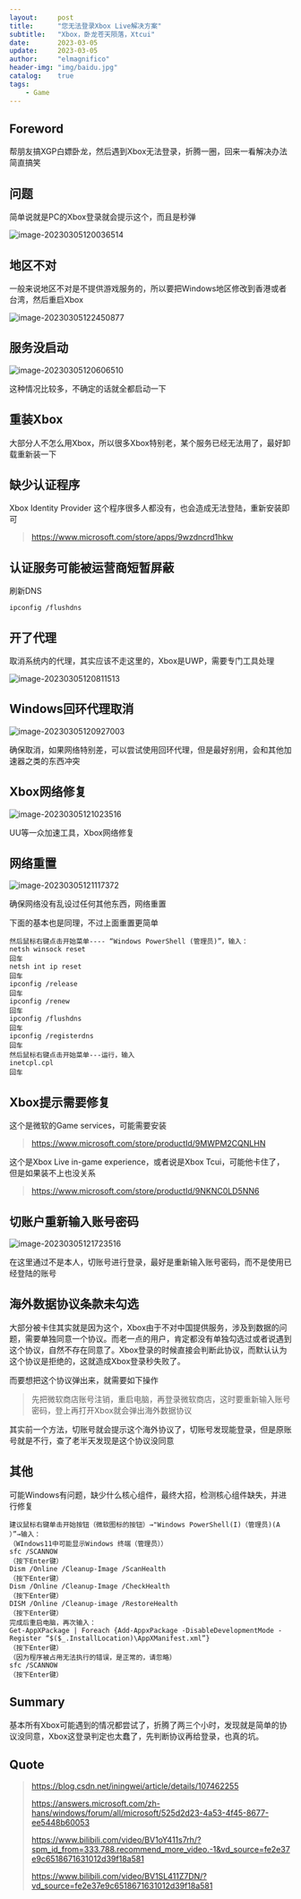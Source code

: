 ```yaml
---
layout:     post
title:      "您无法登录Xbox Live解决方案"
subtitle:   "Xbox，卧龙苍天陨落，Xtcui"
date:       2023-03-05
update:     2023-03-05
author:     "elmagnifico"
header-img: "img/baidu.jpg"
catalog:    true
tags:
    - Game
---
```


## Foreword

帮朋友搞XGP白嫖卧龙，然后遇到Xbox无法登录，折腾一圈，回来一看解决办法简直搞笑



## 问题

简单说就是PC的Xbox登录就会提示这个，而且是秒弹

![image-20230305120036514](https://img.elmagnifico.tech/static/upload/elmagnifico/202303051200602.png)



## 地区不对

一般来说地区不对是不提供游戏服务的，所以要把Windows地区修改到香港或者台湾，然后重启Xbox

![image-20230305122450877](https://img.elmagnifico.tech/static/upload/elmagnifico/202303051224950.png)



## 服务没启动

![image-20230305120606510](https://img.elmagnifico.tech/static/upload/elmagnifico/202303051206544.png)

这种情况比较多，不确定的话就全都启动一下



## 重装Xbox

大部分人不怎么用Xbox，所以很多Xbox特别老，某个服务已经无法用了，最好卸载重新装一下



## 缺少认证程序

Xbox Identity Provider 这个程序很多人都没有，也会造成无法登陆，重新安装即可

> https://www.microsoft.com/store/apps/9wzdncrd1hkw



## 认证服务可能被运营商短暂屏蔽

刷新DNS

```
ipconfig /flushdns
```



## 开了代理

取消系统内的代理，其实应该不走这里的，Xbox是UWP，需要专门工具处理

![image-20230305120811513](https://img.elmagnifico.tech/static/upload/elmagnifico/202303051208546.png)



## Windows回环代理取消

![image-20230305120927003](https://img.elmagnifico.tech/static/upload/elmagnifico/202303051209039.png)

确保取消，如果网络特别差，可以尝试使用回环代理，但是最好别用，会和其他加速器之类的东西冲突



## Xbox网络修复

![image-20230305121023516](https://img.elmagnifico.tech/static/upload/elmagnifico/202303051210545.png)

UU等一众加速工具，Xbox网络修复



## 网络重置

![image-20230305121117372](https://img.elmagnifico.tech/static/upload/elmagnifico/202303051211410.png)

确保网络没有乱设过任何其他东西，网络重置



下面的基本也是同理，不过上面重置更简单

```
然后鼠标右键点击开始菜单---- “Windows PowerShell (管理员)”，输入：
netsh winsock reset
回车
netsh int ip reset
回车
ipconfig /release
回车
ipconfig /renew
回车
ipconfig /flushdns
回车
ipconfig /registerdns
回车
然后鼠标右键点击开始菜单---运行，输入
inetcpl.cpl
回车
```



## Xbox提示需要修复

这个是微软的Game services，可能需要安装

> https://www.microsoft.com/store/productId/9MWPM2CQNLHN



这个是Xbox Live in-game experience，或者说是Xbox Tcui，可能他卡住了，但是如果装不上也没关系

> https://www.microsoft.com/store/productId/9NKNC0LD5NN6



## 切账户重新输入账号密码

![image-20230305121723516](https://img.elmagnifico.tech/static/upload/elmagnifico/202303051217560.png)

在这里通过不是本人，切账号进行登录，最好是重新输入账号密码，而不是使用已经登陆的账号



## 海外数据协议条款未勾选

大部分被卡住其实就是因为这个，Xbox由于不对中国提供服务，涉及到数据的问题，需要单独同意一个协议。而老一点的用户，肯定都没有单独勾选过或者说遇到这个协议，自然不存在同意了。Xbox登录的时候直接会判断此协议，而默认认为这个协议是拒绝的，这就造成Xbox登录秒失败了。

而要想把这个协议弹出来，就需要如下操作

> 先把微软商店账号注销，重启电脑，再登录微软商店，这时要重新输入账号密码，登上再打开Xbox就会弹出海外数据协议

其实前一个方法，切账号就会提示这个海外协议了，切账号发现能登录，但是原账号就是不行，查了老半天发现是这个协议没同意



## 其他

可能Windows有问题，缺少什么核心组件，最终大招，检测核心组件缺失，并进行修复

```
建议鼠标右键单击开始按钮（微软图标的按钮）→"Windows PowerShell(I)（管理员)(A ）”→输入：
（WIndows11中可能显示Windows 终端（管理员））
sfc /SCANNOW
（按下Enter键）
Dism /Online /Cleanup-Image /ScanHealth
（按下Enter键）
Dism /Online /Cleanup-Image /CheckHealth
（按下Enter键）
DISM /Online /Cleanup-image /RestoreHealth
（按下Enter键）
完成后重启电脑，再次输入：
Get-AppXPackage | Foreach {Add-AppxPackage -DisableDevelopmentMode -Register “$($_.InstallLocation)\AppXManifest.xml”}
（按下Enter键）
（因为程序被占用无法执行的错误，是正常的，请忽略）
sfc /SCANNOW
（按下Enter键）
```



## Summary

基本所有Xbox可能遇到的情况都尝试了，折腾了两三个小时，发现就是简单的协议没同意，Xbox这登录判定也太蠢了，先判断协议再给登录，也真的坑。



## Quote

> https://blog.csdn.net/iningwei/article/details/107462255
>
> https://answers.microsoft.com/zh-hans/windows/forum/all/microsoft/525d2d23-4a53-4f45-8677-ee5448b60053
>
> https://www.bilibili.com/video/BV1oY411s7rh/?spm_id_from=333.788.recommend_more_video.-1&vd_source=fe2e37e9c6518671631012d39f18a581
>
> https://www.bilibili.com/video/BV1SL411Z7DN/?vd_source=fe2e37e9c6518671631012d39f18a581
